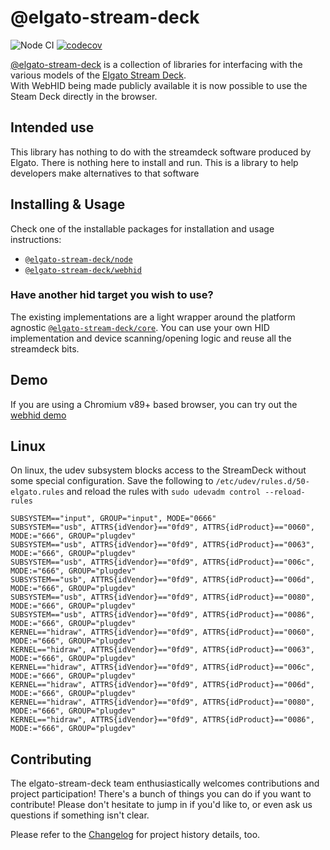 # @elgato-stream-deck

![Node CI](https://github.com/Julusian/node-elgato-stream-deck/workflows/Node%20CI/badge.svg)
[![codecov](https://codecov.io/gh/Julusian/node-elgato-stream-deck/branch/master/graph/badge.svg?token=Hl4QXGZJMF)](https://codecov.io/gh/Julusian/node-elgato-stream-deck)

[@elgato-stream-deck](https://www.npmjs.com/org/elgato-stream-deck) is a collection of libraries for interfacing with the various models of the [Elgato Stream Deck](https://www.elgato.com/en/gaming/).  
With WebHID being made publicly available it is now possible to use the Steam Deck directly in the browser.

## Intended use

This library has nothing to do with the streamdeck software produced by Elgato. There is nothing here to install and run. This is a library to help developers make alternatives to that software

## Installing & Usage

Check one of the installable packages for installation and usage instructions:

-   [`@elgato-stream-deck/node`](https://npm.im/@elgato-stream-deck/node)
-   [`@elgato-stream-deck/webhid`](https://npm.im/@elgato-stream-deck/webhid)

### Have another hid target you wish to use?

The existing implementations are a light wrapper around the platform agnostic [`@elgato-stream-deck/core`](https://npm.im/@elgato-stream-deck/core). You can use your own HID implementation and device scanning/opening logic and reuse all the streamdeck bits.

## Demo

If you are using a Chromium v89+ based browser, you can try out the [webhid demo](https://julusian.github.io/node-elgato-stream-deck/)

## Linux

On linux, the udev subsystem blocks access to the StreamDeck without some special configuration.
Save the following to `/etc/udev/rules.d/50-elgato.rules` and reload the rules with `sudo udevadm control --reload-rules`

```
SUBSYSTEM=="input", GROUP="input", MODE="0666"
SUBSYSTEM=="usb", ATTRS{idVendor}=="0fd9", ATTRS{idProduct}=="0060", MODE:="666", GROUP="plugdev"
SUBSYSTEM=="usb", ATTRS{idVendor}=="0fd9", ATTRS{idProduct}=="0063", MODE:="666", GROUP="plugdev"
SUBSYSTEM=="usb", ATTRS{idVendor}=="0fd9", ATTRS{idProduct}=="006c", MODE:="666", GROUP="plugdev"
SUBSYSTEM=="usb", ATTRS{idVendor}=="0fd9", ATTRS{idProduct}=="006d", MODE:="666", GROUP="plugdev"
SUBSYSTEM=="usb", ATTRS{idVendor}=="0fd9", ATTRS{idProduct}=="0080", MODE:="666", GROUP="plugdev"
SUBSYSTEM=="usb", ATTRS{idVendor}=="0fd9", ATTRS{idProduct}=="0086", MODE:="666", GROUP="plugdev"
KERNEL=="hidraw", ATTRS{idVendor}=="0fd9", ATTRS{idProduct}=="0060", MODE:="666", GROUP="plugdev"
KERNEL=="hidraw", ATTRS{idVendor}=="0fd9", ATTRS{idProduct}=="0063", MODE:="666", GROUP="plugdev"
KERNEL=="hidraw", ATTRS{idVendor}=="0fd9", ATTRS{idProduct}=="006c", MODE:="666", GROUP="plugdev"
KERNEL=="hidraw", ATTRS{idVendor}=="0fd9", ATTRS{idProduct}=="006d", MODE:="666", GROUP="plugdev"
KERNEL=="hidraw", ATTRS{idVendor}=="0fd9", ATTRS{idProduct}=="0080", MODE:="666", GROUP="plugdev"
KERNEL=="hidraw", ATTRS{idVendor}=="0fd9", ATTRS{idProduct}=="0086", MODE:="666", GROUP="plugdev"
```

## Contributing

The elgato-stream-deck team enthusiastically welcomes contributions and project participation! There's a bunch of things you can do if you want to contribute! Please don't hesitate to jump in if you'd like to, or even ask us questions if something isn't clear.

Please refer to the [Changelog](CHANGELOG.md) for project history details, too.
